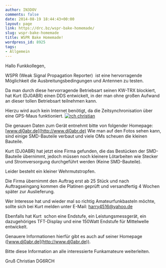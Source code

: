 ```yaml
---
author: IN3DOV
comments: false
date: 2014-08-19 18:44:43+00:00
layout: page
link: https://drc.bz/wspr-bake-homemade/
slug: wspr-bake-homemade
title: WSPR Bake Homemade!
wordpress_id: 8925
tags:
- Allgemein
---
```


Hallo Funkkollegen,

WSPR (Weak Signal Propagation Reporter)  ist eine hervorragende Möglichkeit die Ausbreitungsbedingungen und Antennen zu testen.

Da man durch diese hervorragende Betriebsart seinen KW-TRX blockiert, hat Kurt (DJ0ABR) einen DDS entwickelt,
in der man ohne großen Aufwand an dieser tollen Betriebsart teilnehmen kann.

Hierzu wird auch kein Internet benötigt, da die Zeitsynchronisation über eine GPS-Maus funktioniert.
[![rch christian](https://drc.bz/wp-content/uploads/2014/08/rch-christian-300x226.jpg)](https://drc.bz/wp-content/uploads/2014/08/rch-christian.jpg)

Die genauen Daten zum Gerät entnehmt bitte von folgender Homepage:  [www.dj0abr.de](http://www.dj0abr.de)
Wie man auf den Fotos sehen kann, sind einige SMD-Bauteile verbaut und viele OMs scheuen die kleinen Bauteile.

Kurt (DJ0ABR) hat jetzt eine Firma gefunden, die das Bestücken der SMD-Bauteile übernimmt,
jedoch müssen noch kleinere Lötarbeiten wie Stecker und Stromversorgung durchgeführt werden (Keine SMD-Bauteile).

Leider besteht ein kleiner Wehrmutstropfen.

Die Firma übernimmt den Auftrag erst ab 25 Stück und nach Auftragseingang kommen die Platinen
geprüft und versandfertig 4 Wochen später zur Auslieferung.

Wer Interesse hat und wieder mal so richtig Amateurfunkbasteln möchte, sollte sich bei Kurt melden unter
E-Mail: [harry4516@yahoo.de](mailto:harry4516@yahoo.de)

Ebenfalls hat Kurt  schon eine Endstufe, ein Leistungsmessgerät, ein dazugehöriges TFT-Display und eine 150Watt Endstufe für Mittelwelle entwickelt.

Genauere Informationen hierfür gibt es auch auf seiner Homepage  ([www.dj0abr.de](http://www.dj0abr.de)).

Bitte diese Information an alle interessierte Funkamateure weiterleiten.

Gruß
Christian
DG6RCH

